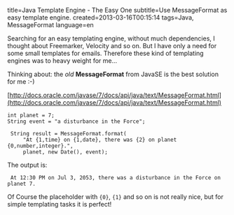 title=Java Template Engine - The Easy One
subtitle=Use MessageFormat as easy template engine.
created=2013-03-16T00:15:14
tags=Java, MessageFormat
language=en

Searching for an easy templating engine, without much dependencies, I thought about Freemarker, Velocity and so on. But I have only a need for some small templates for emails. Therefore these kind of templating engines was to heavy weight for me...

Thinking about: the *old* **MessageFormat** from JavaSE is the best solution for me :-) 

[http://docs.oracle.com/javase/7/docs/api/java/text/MessageFormat.html](http://docs.oracle.com/javase/7/docs/api/java/text/MessageFormat.html)

	int planet = 7;
	String event = "a disturbance in the Force";
	
	 String result = MessageFormat.format(
	     "At {1,time} on {1,date}, there was {2} on planet {0,number,integer}.",
	     planet, new Date(), event);

The output is:

	 At 12:30 PM on Jul 3, 2053, there was a disturbance in the Force on planet 7.

Of Course the placeholder with `{0}`, `{1}` and so on is not really nice, but for simple templating tasks it is perfect!   